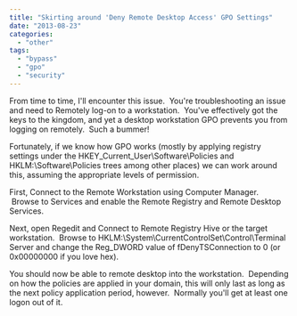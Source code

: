 ```yaml
---
title: "Skirting around 'Deny Remote Desktop Access' GPO Settings"
date: "2013-08-23"
categories: 
  - "other"
tags: 
  - "bypass"
  - "gpo"
  - "security"
---
```


From time to time, I'll encounter this issue.  You're troubleshooting an issue and need to Remotely log-on to a workstation.  You've effectively got the keys to the kingdom, and yet a desktop workstation GPO prevents you from logging on remotely.  Such a bummer!

Fortunately, if we know how GPO works (mostly by applying registry settings under the HKEY\_Current\_User\\Software\\Policies and HKLM:\\Software\\Policies trees among other places) we can work around this, assuming the appropriate levels of permission.

First, Connect to the Remote Workstation using Computer Manager.  Browse to Services and enable the Remote Registry and Remote Desktop Services.

Next, open Regedit and Connect to Remote Registry Hive or the target workstation.  Browse to HKLM:\\System\\CurrentControlSet\\Control\\Terminal Server and change the Reg\_DWORD value of fDenyTSConnection to 0 (or 0x00000000 if you love hex).

You should now be able to remote desktop into the workstation.  Depending on how the policies are applied in your domain, this will only last as long as the next policy application period, however.  Normally you'll get at least one logon out of it.
